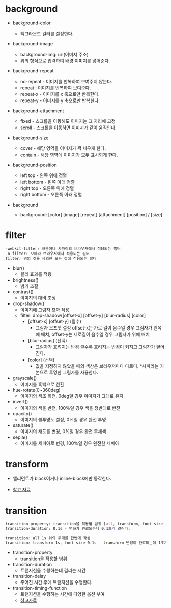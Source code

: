 # background

- background-color
  - 백그라운드 컬러를 설정한다.
- background-image
  - background-img: url(이미지 주소)
  - 위의 형식으로 입력하여 배경 이미지를 넣어준다.
- background-repeat
  - no-repeat - 이미지를 반복하여 보여주지 않는다.
  - repeat : 이미지를 반복하여 보여준다.
  - repeat-x - 이미지를 x 축으로만 반복한다.
  - repeat-y - 이미지를 y 축으로만 반복한다.

- background-attachment
  - fixed  - 스크롤을 이동해도 이미지는 그 자리에 고정
  - scroll - 스크롤을 이동하면 이미지가 같이 움직인다.
- background-size
  - cover - 해당 영역을 이미지가 꽉 채우게 한다.
  - contain - 해당 영역에 이미지가 모두 표시되게 한다.
- background-position
  - left top - 왼쪽 위에 정렬
  - left bottom - 왼쪽 아래 정렬
  - right top - 오른쪽 위에 정렬
  - right bottom - 오른쪽 아래 정렬
- background
  - background: [color] [image] [repeat] [attachment] [position] / [size]



# filter

```css
-webkit-filter: 크롬이나 사파리의 브라우저에서 적용되는 필터
-o-filter: 오페라 브라우저에서 적용되는 필터
filter: 위의 것을 제외한 모든 것에 적용되는 필터
```



- blur()
  - 블러 효과를 적용
- brightness()
  - 밝기 조절
- contrast()
  - 이미지의 대비 조정
- drop-shadow()
  - 이미지에 그림자 효과 적용
  - filter: drop-shadow([offset-x] [offset-y] [blur-radius] [color]
    - [offset-x] [offset-y] (필수)
      - 그림자 오프셋 설정 offset-x는 가로 길이 음수일 경우 그림자가 왼쪽에 배치, offset-y는 세로길이 음수일 경우 그림자가 위에 배치
    - [blur-radius] (선택)
      - 그림자가 흐려지는 반경 클수록 흐려지는 반경이 커지고 그림자가 옅어진다.
    - [color] (선택)
      - 값을 지정하지 않았을 때의 색상은 브라우저마다 다르다. *사파리는 기본으로 투명한 그림자를 사용한다.
- grayscale()
  - 이미지를 흑백으로 전환
- hue-rotate(0~360deg)
  - 이미지의 색조 회전, 0deg일 경우 이미지가 그대로 유지
- invert()
  - 이미지의 색을 반전, 100%일 경우 색을 정반대로 반전
- opacity()
  - 이미지의 불투명도 설정, 0%일 경우 완전 투명
- saturate()
  - 이미지의 채도를 변경, 0%일 경우 완전 무채색
- sepia()
  - 이미지를 세피아로 변경, 100%일 경우 완전한 세피아



# transform

- 엘리먼트가 block이거나 inline-block에만 동작한다.

- [참고 자료](https://codepen.io/vineethtrv/full/XKKEgM)



# transition

```css
transition-property: transition을 적용할 범위 [all, transform, font-size ...] - all이면 모든 변화에 transition이 적용
transition-duration: 0.1s - 변화가 완료되는데 0.1초가 걸린다.
```

```css
transition: all 1s 위의 두개를 한번에 작성
transition: transform 1s, font-size 0.1s - transform 변형이 완료되는데 1초가 걸리고 font-size가 변형이 완료되는데는 0.1초가 걸린다.
```

- transition-property
  - transition을 적용할 범위
- transition-duration
  - 트랜지션을 수행하는데 걸리는 시간
- transition-delay
  - 주어진 시간 후에 트랜지션을 수행한다.
- transition-timing-function
  - 트랜지션을 수행하는 시간에 다양한 옵션 부여
  - [참고자료](https://matthewlein.com/tools/ceaser)